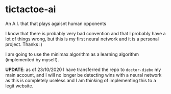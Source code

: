 # tictactoe-ai

An A.I. that that plays agaisnt human opponents

I know that there is probably very bad convention and that I probably have a lot of things wrong, but this is my first neural network and it is a personal project. Thanks :)

I am going to use the minimax algorithm as a learning algorithm (implemented by myself).

**UPDATE**: as of 23/10/2020 I have transferred the repo to `doctor-diebo` my main account, and I will no longer be detecting wins with a neural network as this is completely useless and I am thinking of implementing this to a legit website.
